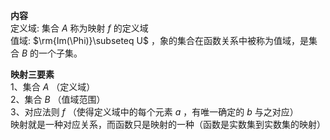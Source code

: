 **内容**  
定义域: 集合 $A$ 称为映射 $f$ 的定义域  
值域:  $\rm{Im(\Phi)}\subseteq U$ ，象的集合在函数关系中被称为值域，是集合 $B$ 的一个子集。  
  
**映射三要素**  
1、集合 $A$ （定义域）  
2、集合 $B$ （值域范围）  
3、对应法则 $f$ （使得定义域中的每个元素 $a$ ，有唯一确定的 $b$ 与之对应）  
映射就是一种对应关系，而函数只是映射的一种（函数是实数集到实数集的映射）  
